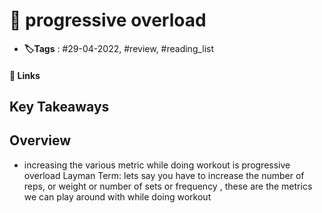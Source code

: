 # 📑 progressive overload

- **🏷️Tags** : #29-04-2022, #review, #reading_list

#### 🔗 Links


## Key Takeaways

## Overview
- increasing the various metric while doing workout is progressive overload 
Layman Term: lets say you have to increase the number of reps, or weight or number of sets or frequency , these are the metrics we can play around with while doing workout
